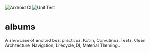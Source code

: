 ![Android CI](https://github.com/WassimBenltaief/albums/workflows/Android%20CI/badge.svg)
![Unit Test](https://github.com/WassimBenltaief/albums/workflows/Unit%20Test/badge.svg?branch=master)

# albums
A showcase of android best practices: Kotlin, Coroutines, Tests, Clean Architecture, Navigation, Lifecycle, DI, Material Theming..
